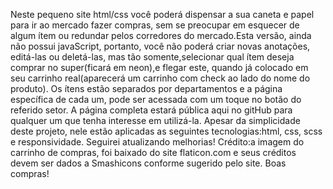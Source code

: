 Neste pequeno site html/css você poderá dispensar a sua caneta e papel para ir ao mercado fazer compras, sem se preocupar em esquecer de algum ítem ou redundar pelos corredores do mercado.Esta versão, ainda não possui javaScript, portanto, você não poderá criar novas anotações, editá-las ou deletá-las, mas tão somente,selecionar qual ítem deseja comprar no super(ficará em neon),e flegar este, quando já colocado em seu carrinho real(aparecerá um carrinho com check ao lado do nome do produto).
Os ítens estão separados por departamentos e a página específica de cada um, pode ser acessada com um toque no botão do referido setor.
A página completa estará pública aqui no gitHub para qualquer um que tenha interesse em utilizá-la.
Apesar da simplicidade deste projeto, nele estão aplicadas as seguintes tecnologias:html, css, scss e responsividade.
Seguirei atualizando melhorias!
Crédito:a imagem do carrinho de compras, foi baixado do site flaticon.com e seus créditos devem ser dados a Smashicons conforme sugerido pelo site.
Boas compras!
